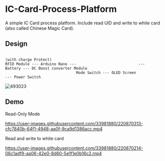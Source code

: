 IC-Card-Process-Platform
===

A simple IC Card process platform. Include read UID and write to white card (also called Chinese Magic Card).

## Design

```
                                                                              (with charge Protect)
RFID Module --- Arduino Nano ---                            --- Battery --- DC Boost converter Module  
                                Mode Switch --- OLED Screen                          --- Power Switch
```

![493023](https://user-images.githubusercontent.com/33981880/220870907-3a825185-6277-44b0-a6d9-7a23ae9dda21.jpg)


## Demo

Read-Only Mode

https://user-images.githubusercontent.com/33981880/220870313-cfc7840b-64f1-4948-aa0f-9ca9d1386acc.mp4

Read and write to white card

https://user-images.githubusercontent.com/33981880/220870214-06c1adf9-aa06-42e0-8d60-5e1f1e0b16c2.mp4
